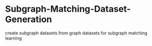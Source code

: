 # Subgraph-Matching-Dataset-Generation
create subgraph datasets from graph datasets for subgraph matching learning
